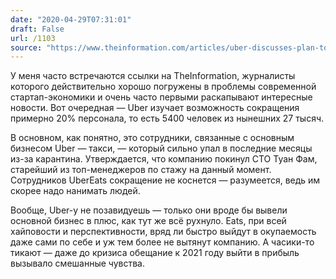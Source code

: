 ```yaml
---
date: "2020-04-29T07:31:01"
draft: False
url: /1103
source: "https://www.theinformation.com/articles/uber-discusses-plan-to-lay-off-about-20-of-employees"
---
```


У меня часто встречаются ссылки на TheInformation, журналисты которого действительно хорошо погружены в проблемы современной стартап-экономики и очень часто первыми раскапывают интересные новости. Вот очередная — Uber изучает возможность сокращения примерно 20% персонала, то есть 5400 человек из нынешних 27 тысяч. 

В основном, как понятно, это сотрудники, связанные с основным бизнесом Uber — такси, — который сильно упал в последние месяцы из-за карантина. Утверждается, что компанию покинул CTO Туан Фам, старейший из топ-менеджеров по стажу на данный момент. Сотрудников UberEats сокращение не коснется — разумеется, ведь им скорее надо нанимать людей.

Вообще, Uber-у не позавидуешь — только они вроде бы вывели основной бизнес в плюс, как тут же всё рухнуло. Eats, при всей хайповости и перспективности, вряд ли быстро выйдут в окупаемость даже сами по себе и уж тем более не вытянут компанию. А часики-то тикают — даже до кризиса обещание к 2021 году выйти в прибыль вызывало смешанные чувства.
